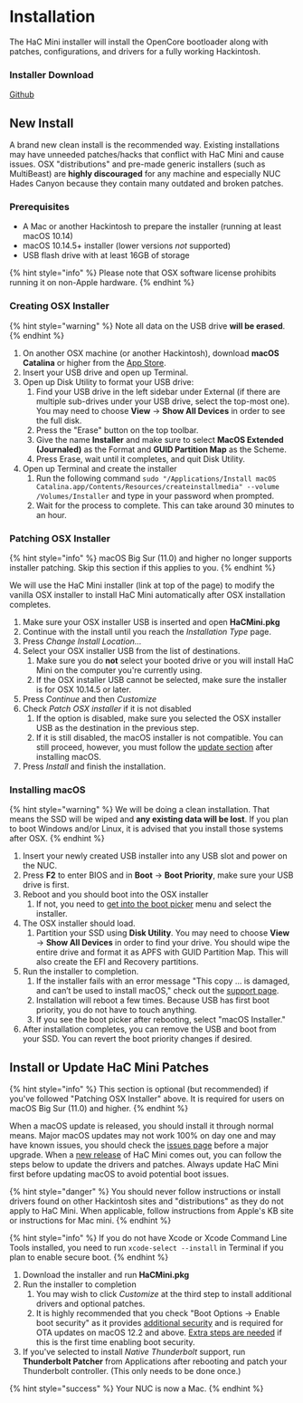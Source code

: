 # Installation

The HaC Mini installer will install the OpenCore bootloader along with patches, configurations, and drivers for a fully working Hackintosh.

### Installer Download

[Github](https://github.com/osy86/HaC-Mini/releases)

## New Install

A brand new clean install is the recommended way. Existing installations may have unneeded patches/hacks that conflict with HaC Mini and cause issues. OSX "distributions" and pre-made generic installers (such as MultiBeast) are **highly discouraged** for any machine and especially NUC Hades Canyon because they contain many outdated and broken patches.

### Prerequisites

* A Mac or another Hackintosh to prepare the installer (running at least macOS 10.14)
* macOS 10.14.5+ installer (lower versions _not_ supported)
* USB flash drive with at least 16GB of storage

{% hint style="info" %}
Please note that OSX software license prohibits running it on non-Apple hardware.
{% endhint %}

### Creating OSX Installer

{% hint style="warning" %}
Note all data on the USB drive **will be erased**.
{% endhint %}

1. On another OSX machine (or another Hackintosh), download **macOS Catalina** or higher from the [App Store](https://apps.apple.com/us/app/macos-catalina/id1466841314?mt=12).
2. Insert your USB drive and open up Terminal.
3. Open up Disk Utility to format your USB drive:
   1. Find your USB drive in the left sidebar under External (if there are multiple sub-drives under your USB drive, select the top-most one). You may need to choose **View** -> **Show All Devices** in order to see the full disk.
   2. Press the "Erase" button on the top toolbar.
   3. Give the name **Installer** and make sure to select **MacOS Extended (Journaled)** as the Format and **GUID Partition Map** as the Scheme.
   4. Press Erase, wait until it completes, and quit Disk Utility.
4. Open up Terminal and create the installer
   1. Run the following command `sudo "/Applications/Install macOS Catalina.app/Contents/Resources/createinstallmedia" --volume /Volumes/Installer` and type in your password when prompted.
   2. Wait for the process to complete. This can take around 30 minutes to an hour.

### Patching OSX Installer

{% hint style="info" %}
macOS Big Sur (11.0) and higher no longer supports installer patching. Skip this section if this applies to you.
{% endhint %}

We will use the HaC Mini installer (link at top of the page) to modify the vanilla OSX installer to install HaC Mini automatically after OSX installation completes.

1. Make sure your OSX installer USB is inserted and open **HaCMini.pkg**
2. Continue with the install until you reach the _Installation Type_ page.
3. Press _Change Install Location..._
4. Select your OSX installer USB from the list of destinations.
   1. Make sure you do **not** select your booted drive or you will install HaC Mini on the computer you're currently using.
   2. If the OSX installer USB cannot be selected, make sure the installer is for OSX 10.14.5 or later.
5. Press _Continue_ and then _Customize_
6. Check _Patch OSX installer_ if it is not disabled
   1. If the option is disabled, make sure you selected the OSX installer USB as the destination in the previous step.
   2. If it is still disabled, the macOS installer is not compatible. You can still proceed, however, you must follow the [update section](installation.md#update-existing-install) after installing macOS.
7. Press _Install_ and finish the installation.

### Installing macOS

{% hint style="warning" %}
We will be doing a clean installation. That means the SSD will be wiped and **any existing data will be lost**. If you plan to boot Windows and/or Linux, it is advised that you install those systems after OSX.
{% endhint %}

1. Insert your newly created USB installer into any USB slot and power on the NUC.
2. Press **F2** to enter BIOS and in **Boot** -> **Boot Priority**, make sure your USB drive is first.
3. Reboot and you should boot into the OSX installer
   1. If not, you need to [get into the boot picker](../post-installation/support.md#getting-into-boot-picker-menu) menu and select the installer.
4. The OSX installer should load.
   1. Partition your SSD using **Disk Utility**. You may need to choose **View** -> **Show All Devices** in order to find your drive. You should wipe the entire drive and format it as APFS with GUID Partition Map. This will also create the EFI and Recovery partitions.
5. Run the installer to completion.
   1. If the installer fails with an error message "This copy ... is damaged, and can’t be used to install macOS," check out the [support page](../post-installation/support.md#this-copy-is-damaged-and-cant-be-used-to-install-macos).
   2. Installation will reboot a few times. Because USB has first boot priority, you do not have to touch anything.
   3. If you see the boot picker after rebooting, select "macOS Installer."
6. After installation completes, you can remove the USB and boot from your SSD. You can revert the boot priority changes if desired.

## Install or Update HaC Mini Patches

{% hint style="info" %}
This section is optional (but recommended) if you've followed "Patching OSX Installer" above. It is required for users on macOS Big Sur (11.0) and higher.
{% endhint %}

When a macOS update is released, you should install it through normal means. Major macOS updates may not work 100% on day one and may have known issues, you should check the [issues page](https://github.com/osy86/HaC-Mini/issues) before a major upgrade. When a [new release](https://github.com/osy86/HaC-Mini/releases/latest) of HaC Mini comes out, you can follow the steps below to update the drivers and patches. Always update HaC Mini first before updating macOS to avoid potential boot issues.

{% hint style="danger" %}
You should never follow instructions or install drivers found on other Hackintosh sites and "distributions" as they do not apply to HaC Mini. When applicable, follow instructions from Apple's KB site or instructions for Mac mini.
{% endhint %}

{% hint style="info" %}
If you do not have Xcode or Xcode Command Line Tools installed, you need to run `xcode-select --install` in Terminal if you plan to enable secure boot.
{% endhint %}

1. Download the installer and run **HaCMini.pkg**
2. Run the installer to completion
   1. You may wish to click _Customize_ at the third step to install additional drivers and optional patches.
   2. It is highly recommended that you check "Boot Options -> Enable boot security" as it provides [additional security](../details/secure-boot.md) and is required for OTA updates on macOS 12.2 and above. [Extra steps are needed](../post-installation/support.md#cannot-boot-when-secure-boot-is-enabled) if this is the first time enabling boot security.
3. If you've selected to install _Native Thunderbolt_ support, run **Thunderbolt Patcher** from Applications after rebooting and patch your Thunderbolt controller. (This only needs to be done once.)

{% hint style="success" %}
Your NUC is now a Mac.
{% endhint %}

